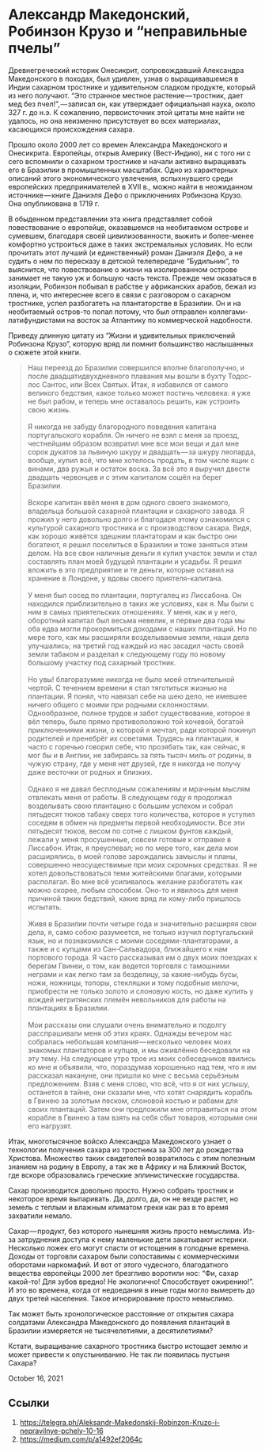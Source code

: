 # Александр Македонский, Робинзон Крузо и “неправильные пчелы”

Древнегреческий историк Онесикрит, сопровождавший Александра
Македонского в походах, был удивлен, узнав о выращивавшемся в Индии
сахарном тростнике и удивительном сладком продукте, который из него
получают. “Это странное местное растение — тростник, дает мед без
пчел!”, — записал он, как утверждает официальная наука, около 327 г. до
н.э. К сожалению, первоисточник этой цитаты мне найти не удалось, но
она неизменно присутствует во всех материалах, касающихся происхождения
сахара.

Прошло около 2000 лет со времен Александра Македонского и Онесикрита.
Европейцы, открыв Америку (Вест-Индию), ни с того ни с сего вспомнили о
сахарном тростнике и начали активно выращивать его в Бразилии в
промышленных масштабах. Одно из характерных описаний этого
экономического увлечения, вспыхнувшего среди европейских
предпринимателей в XVII в., можно найти в неожиданном источнике — книге
Даниэля Дефо о приключениях Робинзона Крузо. Она опубликована в 1719 г.

В обыденном представлении эта книга представляет собой повествование о
европейце, оказавшемся на необитаемом острове и сумевшем, благодаря
своей цивилизованности, выжить и более-менее комфортно устроиться даже
в таких экстремальных условиях. Но если прочитать этот лучший (и
единственный) роман Даниэля Дефо, а не судить о нем по пересказу в
детской телепередаче “Будильник”, то выяснится, что повествование о
жизни на изолированном острове занимает не такую уж и большую часть
текста. Прежде чем оказаться в изоляции, Робинзон побывал в рабстве у
африканских арабов, бежал из плена, и, что интереснее всего в связи с
разговором о сахарном тростнике, успел разбогатеть на плантаторстве в
Бразилии. Он и на необитаемый остров-то попал потому, что был отправлен
коллегами-латифундистами на восток за Атлантику по коммерческой
надобности.

Приведу длинную цитату из “Жизни и удивительных приключений Робинзона
Крузо”, которую вряд ли помнит большинство наслышанных о сюжете этой
книги.

>  Наш переезд до Бразилии совершился вполне благополучно, и после
>  двадцатидвухдневного плавания мы вошли в бухту Тодос-лос Сантос, или
>  Всех Святых. Итак, я избавился от самого великого бедствия, какое
>  только может постичь человека: я уже не был рабом, и теперь мне
>  оставалось решить, как устроить свою жизнь.
>  <br><br>
>  Я никогда не забуду благородного поведения капитана португальского
>  корабля. Он ничего не взял с меня за проезд, честнейшим образом
>  возвратил мне все мои вещи и дал мне сорок дукатов за львиную шкуру
>  и двадцать — за шкуру леопарда, вообще, купил всё, что мне хотелось
>  продать, в том числе ящик с винами, два ружья и остаток воска. За
>  всё это я выручил двести двадцать червонцев и с этим капиталом сошёл
>  на берег Бразилии.
>  <br><br>
>  Вскоре капитан ввёл меня в дом одного своего знакомого, владельца
>  большой сахарной плантации и сахарного завода. Я прожил у него
>  довольно долго и благодаря этому ознакомился с культурой сахарного
>  тростника и с производством сахара. Видя, как хорошо живётся здешним
>  плантаторам и как быстро они богатеют, я решил поселиться в Бразилии
>  и тоже заняться этим делом. На все свои наличные деньги я купил
>  участок земли и стал составлять план моей будущей плантации и
>  усадьбы. Я решил вложить в это предприятие и те деньги, которые
>  оставил на хранение в Лондоне, у вдовы своего приятеля-капитана.
>  <br><br>
>  У меня был сосед по плантации, португалец из Лиссабона. Он находился
>  приблизительно в таких же условиях, как я. Мы были с ним в самых
>  приятельских отношениях. У меня, как и у него, оборотный капитал был
>  весьма невелик, и первые два года мы оба едва могли прокормиться
>  доходами с наших плантаций. Но по мере того, как мы расширяли
>  возделываемые земли, наши дела улучшались; на третий год каждый из
>  нас засадил часть своей земли табаком и разделал к следующему году
>  по новому большому участку под сахарный тростник.
>  <br><br>
>  Но увы! благоразумие никогда не было моей отличительной чертой. С
>  течением времени я стал тяготиться жизнью на плантации. Я понял, что
>  навязал себе на шею дело, не имевшее ничего общего с моими при
>  родными склонностями. Однообразное, полное трудов и забот
>  существование, которое я вёл теперь, было прямо противоположно той
>  кочевой, богатой приключениями жизни, о которой я мечтал, ради
>  которой покинул родителей и пренебрёг их советами. Трудясь на
>  плантации, я часто с горечью говорил себе, что прозябать так, как
>  сейчас, я мог бы и в Англии, не забираясь за пять тысяч миль от
>  родины, в чужую страну, где у меня нет друзей, где я никогда не
>  получу даже весточки от родных и близких.
>  <br><br>
>  Однако я не давал бесплодным сожалениям и мрачным мыслям отвлекать
>  меня от работы. В следующем году я продолжал возделывать свою
>  плантацию с большим успехом и собрал пятьдесят тюков табаку сверх
>  того количества, которое я уступил соседям в обмен на предметы
>  первой необходимости. Все эти пятьдесят тюков, весом по сотне с
>  лишком фунтов каждый, лежали у меня просушенные, совсем готовые к
>  отправке в Лиссабон. Итак, я преуспевал; но по мере того, как дела
>  мои расширялись, в моей голове зарождались замыслы и планы,
>  совершенно неосуществимые при моих скромных средствах. Я не хотел
>  довольствоваться теми житейскими благами, которыми располагал. Во
>  мне всё усиливалось желание разбогатеть как можно скорее, любым
>  способом. Оно-то и явилось для меня причиной таких бедствий, какие
>  вряд ли кому-либо пришлось испытать.
>  <br><br>
>  Живя в Бразилии почти четыре года и значительно расширяя свои дела,
>  я, само собою разумеется, не только изучил португальский язык, но и
>  познакомился с моими соседями-плантаторами, а также и с купцами из
>  Сан-Сальвадора, ближайшего к нам портового города. Я часто
>  рассказывал им о двух моих поездках к берегам Гвинеи, о том, как
>  ведется торговля с тамошними неграми и как легко там за безделицу,
>  за какие-нибудь бусы, ножи, ножницы, топоры, стекляшки и тому
>  подобные мелочи, приобрести не только золото и слоновую кость, но
>  даже купить у вождей негритянских племён невольников для работы на
>  плантациях в Бразилии.
>  <br><br>
>  Мои рассказы они слушали очень внимательно и подолгу расспрашивали
>  меня об этих краях. Однажды вечером нас собралась небольшая
>  компания — несколько человек моих знакомых плантаторов и купцов, и
>  мы оживлённо беседовали на эту тему. На следующее утро трое из моих
>  собеседников явились ко мне и объявили, что, пораздумав хорошенько
>  над тем, что я им рассказал накануне, они пришли ко мне с весьма
>  серьёзным предложением. Взяв с меня слово, что всё, что я от них
>  услышу, останется в тайне, они сказали мне, что хотят снарядить
>  корабль в Гвинею за золотым песком, слоновой костью и рабами для
>  своих плантаций. Затем они предложили мне отправиться на этом
>  корабле в Гвинею а там взять на себя сбыт товаров, которыми они его
>  нагрузят.

Итак, многотысячное войско Александра Македонского узнает о технологии
получения сахара из тростника за 300 лет до рождества Христова.
Множество таких свидетелей возвратилось с этим полезным знанием на
родину в Европу, а так же в Африку и на Ближний Восток, где вскоре
образовались греческие эллинистические государства.

Сахар производится довольно просто. Нужно собрать тростник и некоторое
время выпаривать. Да, долго, да, он не везде растет, но земель с теплым
и влажным климатом греки как раз в то время захватили немало.

Сахар — продукт, без которого нынешняя жизнь просто немыслима. Из-за
затруднения доступа к нему маленькие дети закатывают истерики.
Несколько ложек его могут спасти от истощения в голодные времена.
Доходы от торговли сахаром были сопоставимы с коммерческими оборотами
наркомафий. И вот от этого чудесного, благодатного вещества европейцы
2000 лет брезгливо воротили нос: “Фи, сахар какой-то! Для зубов вредно!
Не экологично! Способствует ожирению!”. И это во времена, когда от
недоедания в иные годы могло вымереть до двух третей населения. Такое
игнорирование просто немыслимо.

Так может быть хронологическое расстояние от открытия сахара солдатами
Александра Македонского до появления плантаций в Бразилии измеряется не
тысячелетиями, а десятилетиями?

Кстати, выращивание сахарного тростника быстро истощает землю и может
привести к опустыниванию. Не так ли появилась пустыня Сахара?

<time>October 16, 2021</time>

## Ссылки

1. https://telegra.ph/Aleksandr-Makedonskij-Robinzon-Kruzo-i-nepravilnye-pchely-10-16
3. https://medium.com/p/a1492ef2064c
